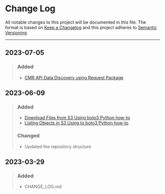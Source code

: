 
# Change Log
All notable changes to this project will be documented in this file. 
The format is based on [Keep a Changelog](http://keepachangelog.com/)
and this project adheres to [Semantic Versioning](http://semver.org/).
_________________________________________________________________________
## 2023-07-05

> ### Added
> - [CMR API Data Discovery using Request Package](python/Data_Discovery_CMR_API_Request.ipynb)

## 2023-06-09

> ### Added
> - [Download Files from S3 Using boto3 Python how-to](python/how-tos/Earthdata_Cloud__Download_file_from_S3.ipynb)
> - [Listing Objects in S3 Using to boto3 Python how-to](python/how-tos/Earthdata_Cloud__List_bucket_objects.ipynb)
> ### Changed
> - Updated the repository structure

## 2023-03-29
  
> ### Added
> - CHANGE_LOG.md
